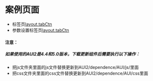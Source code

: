 # 案例页面 
 - 标签页[layout.tabCtn](https://pc.awebide.com/#/tabPageCase/Demo/commonCase/tabCase/tabPageCase?title=%E6%A0%87%E7%AD%BE%E9%A1%B5&pageId=tabPageCase)
  - 参数设置标签页[layout.tabCtn](https://pc.awebide.com/#/tabParameCase/Demo/commonCase/tabCase/tabParameCase?title=%E5%8F%82%E6%95%B0%E8%AE%BE%E7%BD%AE%E6%A0%87%E7%AD%BE%E9%A1%B5&pageId=tabParameCase)

#### 注意：
##### 如果使用的AUI2是4.4和5.0版本，下载更新组件后需要执行以下操作：
- 把js文件夹里面的js文件替换更新到AUI2/dependence/AUI/js/里面
- 把css文件夹里面的css文件替换更新到AUI2/dependence/AUI/css里面